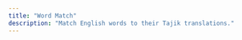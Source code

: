 ```yaml
---
title: "Word Match"
description: "Match English words to their Tajik translations."
---
```


<div class="game-board" id="gameBoard"></div>

<script>
  // Load word pairs from the JSON file
fetch('{{ "/assets/data/first-100-words.json" | url }}')
  .then(response => response.json())
  .then(data => {
    // Shuffle the full list
    const shuffled = data.sort(() => 0.5 - Math.random());
    // Take 6 random pairs
    const selectedPairs = shuffled.slice(0, 6);

    // Duplicate and mix English/Tajik for the game
    const gameCards = [];
    selectedPairs.forEach(pair => {
      gameCards.push({ text: pair.english, pairId: pair.english });
      gameCards.push({ text: pair.tajik, pairId: pair.english });
    });

    // Shuffle the game cards
    const shuffledCards = gameCards.sort(() => 0.5 - Math.random());

    // Render cards to the board
    const board = document.getElementById('gameBoard');
    shuffledCards.forEach((card, index) => {
      const cardDiv = document.createElement('div');
      cardDiv.className = 'card';
      cardDiv.dataset.pairId = card.pairId;
      cardDiv.innerText = ''; // Start face-down
      cardDiv.addEventListener('click', () => flipCard(cardDiv, card.text));
      board.appendChild(cardDiv);
    });
  });

let flippedCards = [];
let isBusy = false;
// track how many tries
let tries = 0

function flipCard(cardDiv, text) {
  if (isBusy) return; // Prevent clicks while busy
  if (cardDiv.classList.contains('matched') || flippedCards.includes(cardDiv)) return;

  cardDiv.innerText = text;
  flippedCards.push(cardDiv);

  if (flippedCards.length === 2) {
    tries++; // Increment tries count
    isBusy = true; // Prevent further clicks
    const [card1, card2] = flippedCards;
    const isMatch = card1.dataset.pairId === card2.dataset.pairId;

  if (isMatch) {
      // Instantly show matched color
      card1.classList.add('matched');
      card2.classList.add('matched');
    }

    setTimeout(() => {
      if (isMatch) {

        // Check if all cards are matched
        const allMatched = Array.from(document.querySelectorAll('.card'))
          .every(card => card.classList.contains('matched'));
        if (allMatched) {
          showCongratsMessage();
        }
      } else {
        card1.innerText = '';
        card2.innerText = '';
      }
      flippedCards = [];
      isBusy = false; // Allow further clicks
    }, 1000);
  }
}

  function shuffleArray(array) {
    for (let i = array.length - 1; i > 0; i--) {
      const j = Math.floor(Math.random() * (i + 1));
      [array[i], array[j]] = [array[j], array[i]];
    }
  }

  function renderCards(cards) {
    const gameBoard = document.getElementById('gameBoard');
    cards.forEach(card => {
      const div = document.createElement('div');
      div.className = 'card';
      div.textContent = card.text;
      div.dataset.pairId = card.pairId;
      gameBoard.appendChild(div);
    });

    let selected = [];

    gameBoard.addEventListener('click', (event) => {
      const clicked = event.target;
      if (!clicked.classList.contains('card') || selected.includes(clicked)) return;

      clicked.classList.add('flipped');
      selected.push(clicked);

      if (selected.length === 2) {
        const [first, second] = selected;
        if (first.dataset.pairId === second.dataset.pairId) {
          first.classList.add('matched');
          second.classList.add('matched');
        } else {
          setTimeout(() => {
            first.classList.remove('flipped');
            second.classList.remove('flipped');
          }, 1000);
        }
        selected = [];
      }
    });
  }

  function showCongratsMessage() {
  const msg = document.createElement('div');
  msg.innerText = `🎉 Congratulations! You matched all the words!\nTries: ${tries}`;
  msg.className = 'congrats-message';
  // Create Play Again button
  const btn = document.createElement('button');
  btn.innerText = 'Play again';
  btn.className = 'play-again-btn';
  btn.onclick = () => window.location.reload();

  msg.appendChild(document.createElement('br'));
  msg.appendChild(btn);
  document.body.appendChild(msg);
}
</script>
